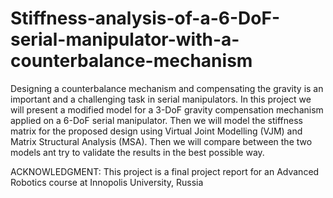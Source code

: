 # Stiffness-analysis-of-a-6-DoF-serial-manipulator-with-a-counterbalance-mechanism

Designing a counterbalance mechanism and compensating the gravity is an important and a challenging task in serial manipulators. In this project we will present a modified model for a 3-DoF gravity compensation mechanism applied on a 6-DoF serial manipulator. Then we will model the stiffness matrix for the proposed design using Virtual Joint Modelling (VJM) and Matrix Structural Analysis (MSA). Then we will compare between the two models ant try to validate the results in the best possible way. 

ACKNOWLEDGMENT: This project is a final project report for an Advanced Robotics course
at Innopolis University, Russia
